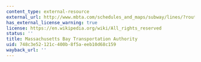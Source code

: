 ```yaml
---
content_type: external-resource
external_url: http://www.mbta.com/schedules_and_maps/subway/lines/?route=RED
has_external_license_warning: true
license: https://en.wikipedia.org/wiki/All_rights_reserved
status: ''
title: Massachusetts Bay Transportation Authority
uid: 748c3e52-121c-400b-8f5a-eeb10d68c159
wayback_url: ''
---
```

